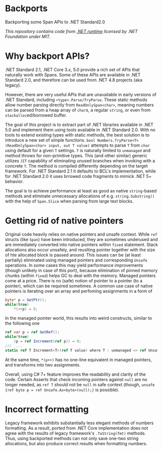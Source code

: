 # Backports
Backporting some Span APIs to .NET Standard2.0

*This repository contains code from [.NET runtime](https://github.com/dotnet/runtime) licensed by .NET Foundation under MIT.*

# Why backport APIs?
.NET Standard 2.1, .NET Core 3.x, 5.0 provide a rich set of APIs that naturally work with Spans. Some of these APIs are available in .NET Standard 2.0, and therefore can be used from .NET 4.8 projects (aka legacy). 

However, there are very useful APIs that are unavailable in early versions of .NET Standard, including `<type>.Parse/TryParse`. These static methods allow number parsing directly from `ReadOnlySpan<char>`, meaning numbers can be parsed from a heap array of `char`s, a regular `string`, or even from `stackalloc`ed/borrowed buffer.

The goal of this project is to extract part of .NET libraries available in .NET 5.0 and implement them using tools available in .NET Standard 2.0.
With no tools to extend existing types with static methods, the best solution is to introduce a new set of simple functions.
`bool Numbers.TryParse<T>(ReadOnlySpan<char> input, out T value)` attempts to parse `T` from `char`  using default for a given `T` settings. `T` is naturally limited to `unmanaged` and method throws for non-primitive types.
This (and other similar) generic utilizes `JIT` capability of eliminating unused branches when invoking with a concrete `T`.
The method is compiled differently depending on the target framework. For .NET Standard 2.1 it defaults to BCL's implementation, while for .NET Standard 2.0 it uses brrowed code fragments to mimick .NET 5+ behavior.

The goal is to achieve performance at least as good as native `string`-based methods and eliminate unnecessary allocations of e.g. `string.Substring()` with the help of `Span.Slice` when parsing from large text blocks.

# Getting rid of native pointers
Original code heavily relies on native pointers and unsafe context. While `ref` structs (like `Span`) have been introduced, they are sometimes underused and are immediately converted into native pointers within `fixed` statement. Stack allocations also occur unsafely, and reuslting pointer together with the size of hte allocated block is passed around. 
This issues can be (at least partially) eliminated using managed pointers and corresponding `Unsafe` operations. In some cases this may yield performance improvements (though unlikely in case of this port), because elimination of pinned memory chunks (within `fixed`) helps GC to deal with the memory.
Managed pointers come at a price. There is no (safe) notion of pointer to a pointer (to a pointer), which can be required sometimes.
A common use case of native pointers is iterating over an array and perfoming assignments in a form of
```csharp
byte* p = GetPtr();
while(true)
    *(++p) = 0;
```
In the managed pointer world, this results into weird constructs, similar to the following one
```csharp
ref var p = ref GetRef();
while(true)
    (p = ref Increment(ref p)) = 0;
/// ....
static ref T Increment<T>(ref T value) where T : unmanaged => ref Unsafe.Add(ref value, 1);
```
At the same time, `*(p++)` has no one-line equivalent in managed pointers, and transforms into two assignments.

Overall, using C# 7+ feature improves the readability and clarity of the code. Certain Asserts that check incoming pointers against `null` are no longer needed, as `ref T` should not be `null` in safe context (though, `unsafe {ref byte p = ref Unsafe.As<byte>(null);}` is possible).

# Incorrect formatting
Legacy framework exhibits substantially less elegant methods of numbers formatting. As a result, ported from .NET Core implementation does not agree with the results of legacy framework's `.ToString(fmt)` methods. Thus, using backported methods can not only save one-two string allocations, but also produce correct results when formatting numbers.
